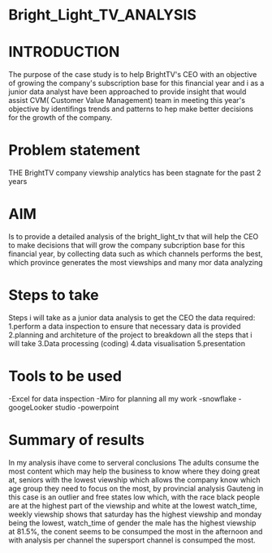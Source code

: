 # Bright_Light_TV_ANALYSIS

# INTRODUCTION
The purpose of the case study is to help BrightTV's CEO with an objective of growing the company's subscription base for this financial year and i as a junior data analyst have been approached to provide insight that would assist CVM( Customer Value Management) team in meeting this year's objective by identifings trends and patterns to hep make better decisions for the growth of the company.

# Problem statement 
THE BrightTV company viewship analytics has been stagnate for the past 2 years 

# AIM
Is to provide a detailed analysis of the bright_light_tv that will help the CEO to make decisions that will grow the company subcription base for this financial year, by collecting data such as which channels performs the best, which province generates the most viewships and many mor data analyzing 

# Steps to take
Steps i will take as a junior data analysis to get the CEO the data required:
1.perform a data inspection to ensure that necessary data is provided
2.planning and architeture of the project to breakdown all the steps that i will take
3.Data processing (coding)
4.data visualisation
5.presentation

# Tools to be used
-Excel for data inspection
-Miro for planning all my work
-snowflake 
-googeLooker studio
-powerpoint

# Summary of results
In my analysis ihave come to serveral conclusions The adults consume the most content which may help the business to know where they doing great at, seniors with the lowest viewship which allows the company know which age group they need to focus on the most, by provincial analysis Gauteng in this case is an outlier and free states low which, with the race black people are at the highest part of the viewship and white at the lowest watch_time, weekly viewship shows that saturday has the highest viewship and monday being the lowest, watch_time of gender the male has the highest viewship at 81.5%, the conent seems to be consumped the most in the afternoon and with analysis per channel the supersport channel is consumped the most.




